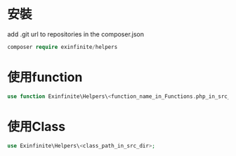 # 安裝
add .git url to repositories in the composer.json
```php
composer require exinfinite/helpers
```

# 使用function
```php
use function Exinfinite\Helpers\<function_name_in_Functions.php_in_src_dir>;
```

# 使用Class
```php
use Exinfinite\Helpers\<class_path_in_src_dir>;
```
